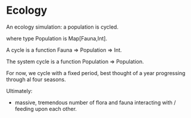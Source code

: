 # Ecology
An ecology simulation: a population is cycled. 

where type Population is Map[Fauna,Int].

A cycle is a function Fauna => Population => Int.

The system cycle is a function Population => Population. 

For now, we cycle with a fixed period, best thought of a year progressing through al four seasons.


Ultimately:

* massive, tremendous number of flora and fauna interacting with / feeding upon each other.
